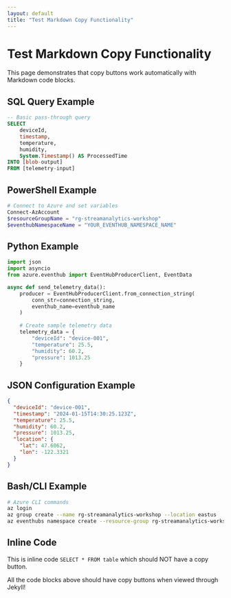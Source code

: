 ```yaml
---
layout: default
title: "Test Markdown Copy Functionality"
---
```


# Test Markdown Copy Functionality

This page demonstrates that copy buttons work automatically with Markdown code blocks.

## SQL Query Example

```sql
-- Basic pass-through query
SELECT 
    deviceId,
    timestamp,
    temperature,
    humidity,
    System.Timestamp() AS ProcessedTime
INTO [blob-output]
FROM [telemetry-input]
```

## PowerShell Example

```powershell
# Connect to Azure and set variables
Connect-AzAccount
$resourceGroupName = "rg-streamanalytics-workshop"
$eventhubNamespaceName = "YOUR_EVENTHUB_NAMESPACE_NAME"
```

## Python Example

```python
import json
import asyncio
from azure.eventhub import EventHubProducerClient, EventData

async def send_telemetry_data():
    producer = EventHubProducerClient.from_connection_string(
        conn_str=connection_string,
        eventhub_name=eventhub_name
    )
    
    # Create sample telemetry data
    telemetry_data = {
        "deviceId": "device-001",
        "temperature": 25.5,
        "humidity": 60.2,
        "pressure": 1013.25
    }
```

## JSON Configuration Example

```json
{
  "deviceId": "device-001",
  "timestamp": "2024-01-15T14:30:25.123Z",
  "temperature": 25.5,
  "humidity": 60.2,
  "pressure": 1013.25,
  "location": {
    "lat": 47.6062,
    "lon": -122.3321
  }
}
```

## Bash/CLI Example

```bash
# Azure CLI commands
az login
az group create --name rg-streamanalytics-workshop --location eastus
az eventhubs namespace create --resource-group rg-streamanalytics-workshop --name my-eventhub-namespace
```

## Inline Code

This is inline code `SELECT * FROM table` which should NOT have a copy button.

All the code blocks above should have copy buttons when viewed through Jekyll!
